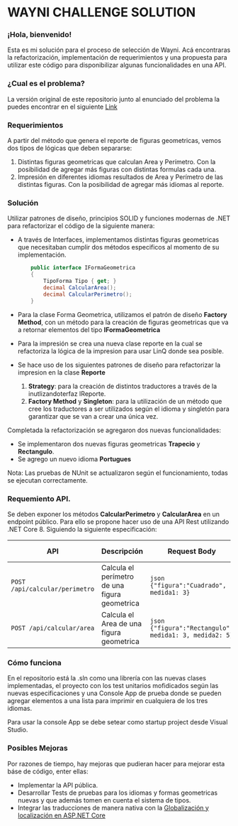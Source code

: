 # WAYNI CHALLENGE SOLUTION

### ¡Hola, bienvenido!

Esta es mi solución para el proceso de selección de Wayni. Acá encontraras la refactorización, implementación de requerimientos y una propuesta para utilizar este código para disponibilizar algunas funcionalidades en una API.

### ¿Cual es el problema?

La versión original de este repositorio junto al enunciado del problema la puedes encontrar en el siguiente [Link](https://github.com/waynimovil/challenge-backend)

### Requerimientos

A partir del método que genera el reporte de figuras geometricas, vemos dos tipos de lógicas que deben separarse:

1. Distintas figuras geometricas que calculan Area y Perímetro. Con la posibilidad de agregar más figuras con distintas formulas cada una.
2. Impresión en diferentes idiomas resultados de Area y Perímetro de las distintas figuras. Con la posibilidad de agregar más idiomas al reporte.

### Solución

Utilizar patrones de diseño, principios SOLID y funciones modernas de .NET para refactorizar el código de la siguiente manera:

- A través de Interfaces, implementamos distintas figuras geometricas que necesitaban cumplir dos métodos especificos al momento de su implementación.

  ```csharp
      public interface IFormaGeometrica
      {
          TipoForma Tipo { get; }
          decimal CalcularArea();
          decimal CalcularPerimetro();
      }
  ```

- Para la clase Forma Geometrica, utilizamos el patrón de diseño **Factory Method**, con un método para la creación de figuras geometricas que va a retornar elementos del tipo **IFormaGeometrica**

- Para la impresión se crea una nueva clase reporte en la cual se refactoriza la lógica de la impresion para usar LinQ donde sea posible.
- Se hace uso de los siguientes patrones de diseño para refactorizar la impresion en la clase **Reporte**
  1. **Strategy**: para la creación de distintos traductores a través de la inutlizandoterfaz IReporte.
  2. **Factory Method** y **Singleton**: para la utilización de un método que cree los traductores a ser utilizados según el idioma y singletón para garantizar que se van a crear una única vez.

Completada la refactorización se agregaron dos nuevas funcionalidades:

- Se implementaron dos nuevas figuras geometricas **Trapecio** y **Rectangulo**.
- Se agrego un nuevo idioma **Portugues**

Nota: Las pruebas de NUnit se actualizaron según el funcionamiento, todas se ejecutan correctamente.

### Requemiento API.

Se deben exponer los métodos **CalcularPerimetro** y **CalcularArea** en un endpoint público. Para ello se propone hacer uso de una API Rest utilizando .NET Core 8. Siguiendo la siguiente especificación:

| API                            | Descripción                                   | Request Body                                           | Response Body                    |
| ------------------------------ | --------------------------------------------- | ------------------------------------------------------ | -------------------------------- |
| `POST /api/calcular/perimetro` | Calcula el perímetro de una figura geometrica | `json {"figura":"Cuadrado", medida1: 3}`               | Int con el cálculo del perimetro |
| `POST /api/calcular/area`      | Calcula el Area de una figura geometrica      | `json {"figura":"Rectangulo", medida1: 3, medida2: 5}` | Int con el cálculo del perimetro |

### Cómo funciona

En el repositorio está la .sln como una librería con las nuevas clases implementadas, el proyecto con los test unitarios mofidicados según las nuevas especificaciones y una Console App de prueba donde se pueden agregar elementos a una lista para imprimir en cualquiera de los tres idiomas.

Para usar la console App se debe setear como startup project desde Visual Studio.

### Posibles Mejoras
Por razones de tiempo, hay mejoras que pudieran hacer para mejorar esta báse de código, enter ellas:
- Implementar la API pública.
- Desarrollar Tests de pruebas para los idiomas y formas geometricas nuevas y que además tomen en cuenta el sistema de tipos.
- Integrar las traducciones de manera nativa con la [Globalización y localización en ASP.NET Core](https://learn.microsoft.com/es-mx/aspnet/core/fundamentals/localization?view=aspnetcore-8.0)
  
